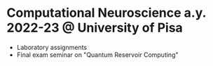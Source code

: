 # Computational Neuroscience  a.y. 2022-23 @ University of Pisa
- Laboratory assignments
- Final exam seminar on "Quantum Reservoir Computing"


